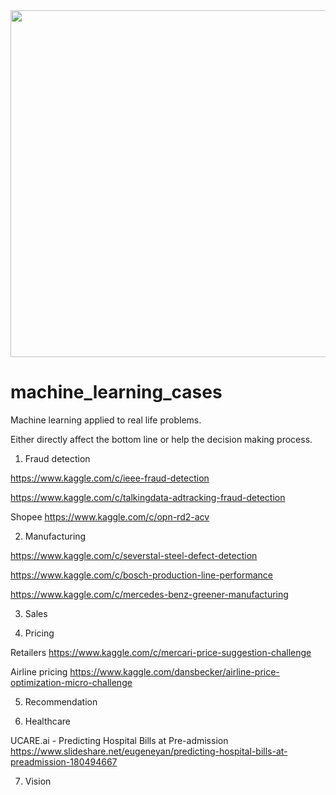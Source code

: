 <img src="https://github.com/tinhb92/machine_learning_cases/blob/master/5_tigers.jpg" width="555">

# machine_learning_cases
Machine learning applied to real life problems.

Either directly affect the bottom line or help the decision making process.

1. Fraud detection 

https://www.kaggle.com/c/ieee-fraud-detection

https://www.kaggle.com/c/talkingdata-adtracking-fraud-detection

Shopee https://www.kaggle.com/c/opn-rd2-acv

2. Manufacturing

https://www.kaggle.com/c/severstal-steel-defect-detection

https://www.kaggle.com/c/bosch-production-line-performance

https://www.kaggle.com/c/mercedes-benz-greener-manufacturing

3. Sales

4. Pricing

Retailers https://www.kaggle.com/c/mercari-price-suggestion-challenge

Airline pricing https://www.kaggle.com/dansbecker/airline-price-optimization-micro-challenge

5. Recommendation

6. Healthcare

UCARE.ai - Predicting Hospital Bills at Pre-admission https://www.slideshare.net/eugeneyan/predicting-hospital-bills-at-preadmission-180494667

7. Vision
